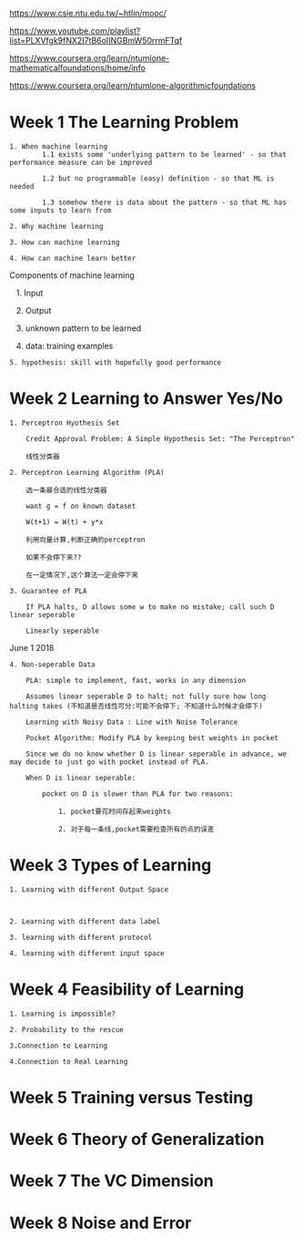 
https://www.csie.ntu.edu.tw/~htlin/mooc/

https://www.youtube.com/playlist?list=PLXVfgk9fNX2I7tB6oIINGBmW50rrmFTqf

https://www.coursera.org/learn/ntumlone-mathematicalfoundations/home/info

https://www.coursera.org/learn/ntumlone-algorithmicfoundations

# Week 1 The Learning Problem

    1. When machine learning
            1.1 exists some 'underlying pattern to be learned' - so that performance measure can be improved
            
            1.2 but no programmable (easy) definition - so that ML is needed
            
            1.3 somehow there is data about the pattern - so that ML has some inputs to learn from

    2. Why machine learning

    3. How can machine learning

    4. How can machine learn better
    
Components of machine learning
    
    1. Input
    
    2. Output
    
    3. unknown pattern to be learned    
    
    4. data: training examples  
    
    5. hypothesis: skill with hopefully good performance    
    

# Week 2 Learning to Answer Yes/No

    1. Perceptron Hyothesis Set      
    
        Credit Approval Problem: A Simple Hypothesis Set: "The Perceptron"

        线性分类器
    
    2. Perceptron Learning Algorithm (PLA)
    
        选一条最合适的线性分类器

        want g = f on known dataset

        W(t+1) = W(t) + y*x    
    
        利用向量计算,判断正确的perceptron
        
        如果不会停下来??
        
        在一定情况下,这个算法一定会停下来
    
    3. Guarantee of PLA
    
        If PLA halts, D allows some w to make no mistake; call such D linear seperable
        
        Linearly seperable


June 1 2018

    4. Non-seperable Data
    
        PLA: simple to implement, fast, works in any dimension
        
        Assumes linear seperable D to halt; not fully sure how long halting takes (不知道是否线性可分:可能不会停下; 不知道什么时候才会停下)
        
        Learning with Noisy Data : Line with Noise Tolerance
        
        Pocket Algorithm: Modify PLA by keeping best weights in pocket
        
        Since we do no know whether D is linear seperable in advance, we may decide to just go with pocket instead of PLA.
        
        When D is linear seperable: 
        
            pocket on D is slower than PLA for two reasons:
            
                1. pocket要花时间存起来weights
                
                2. 对于每一条线,pocket需要检查所有的点的误差       
               

# Week 3 Types of Learning

    1. Learning with different Output Space
    
        
    
    2. Learning with different data label
    
    3. learning with different protocol
    
    4. learning with different input space
    
# Week 4 Feasibility of Learning

    1. Learning is impossible?
    
    2. Probability to the rescue
    
    3.Connection to Learning
    
    4.Connection to Real Learning
    


# Week 5 Training versus Testing


# Week 6 Theory of Generalization


# Week 7 The VC Dimension


# Week 8 Noise and Error
